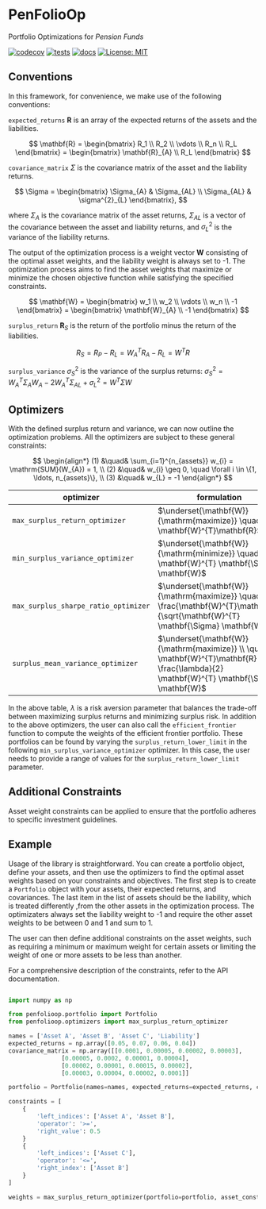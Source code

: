 # PenFolioOp
Portfolio Optimizations for *Pension Funds*

[![codecov](https://codecov.io/gh/quantfinlib/penfolioop/graph/badge.svg?token=Z60B2PYJ44)](https://codecov.io/gh/quantfinlib/penfolioop)
[![tests](https://github.com/quantfinlib/penfolioop/actions/workflows/test.yml/badge.svg)](https://github.com/quantfinlib/penfolioop/actions/workflows/test.yml)
[![docs](https://github.com/quantfinlib/penfolioop/actions/workflows/gh-pages.yml/badge.svg)](https://github.com/quantfinlib/penfolioop/actions/workflows/gh-pages.yml)
[![License: MIT](https://img.shields.io/badge/license-MIT-blue.svg?style=flat)](https://github.com/quantfinlib/penfolioop/blob/main/LICENSE)


## Conventions

In this framework, for convenience, we make use of the following conventions:

`expected_returns` $\mathbf{R}$ is an array of the expected returns of the assets and the liabilities.

$$
\mathbf{R} = \begin{bmatrix}
R_1 \\
R_2 \\
\vdots \\
R_n \\
R_L
\end{bmatrix} = \begin{bmatrix}
\mathbf{R}_{A} \\
R_L
\end{bmatrix}
$$

`covariance_matrix` $\Sigma$ is the covariance matrix of the asset and the liability returns.

$$
\Sigma = \begin{bmatrix}
\Sigma_{A} & \Sigma_{AL} \\
\Sigma_{AL} & \sigma^{2}_{L}
\end{bmatrix},
$$

where $\Sigma_{A}$ is the covariance matrix of the asset returns, $\Sigma_{AL}$ is a vector of the covariance between the asset and liability returns, and $\sigma^{2}_{L}$ is the variance of the liability returns.

The output of the optimization process is a weight vector $\mathbf{W}$ consisting of the optimal asset weights, and the liability weight is always set to -1. The optimization process aims to find the asset weights that maximize or minimize the chosen objective function while satisfying the specified constraints.

$$
\mathbf{W} = \begin{bmatrix}
w_1 \\
w_2 \\
\vdots \\
w_n \\
-1
\end{bmatrix} = \begin{bmatrix}
\mathbf{W}_{A} \\
-1
\end{bmatrix}
$$

`surplus_return` $\mathbf{R}_{S}$ is the return of the portfolio minus the return of the liabilities.

$$R_{S} = R_{P} - R_{L} = W_{A} ^ {T}R_{A} - R_{L} = W ^ {T} R$$


`surplus_variance` $\sigma^{2}_{S}$ is the variance of the surplus returns: $`\sigma^{2}_{S} = W_{A}^{T} \Sigma_{A} W_{A} - 2 W_{A}^{T} \Sigma_{AL} + \sigma^{2}_{L} = W^{T} \Sigma W `$

## Optimizers

With the defined surplus return and variance, we can now outline the optimization problems.
All the optimizers are subject to these general constraints:

$$
    \begin{align*}
    (1) &\quad& \sum_{i=1}^{n_{assets}} w_{i} = \mathrm{SUM}(W_{A}) = 1, \\
    (2) &\quad& w_{i} \geq 0, \quad \forall i \in \{1, \ldots, n_{assets}\}, \\
    (3) &\quad& w_{L} = -1
    \end{align*}
$$



| optimizer                                | formulation                                                              |   constraints                                                   |
|------------------------------------------|--------------------------------------------------------------------------|-----------------------------------------------------------------|
| `max_surplus_return_optimizer`| $\underset{\mathbf{W}}{\mathrm{maximize}} \quad \mathbf{W}^{T}\mathbf{R}$           | $\mathbf{W}^{T} \mathbf{\Sigma} \mathbf{W} \leq$ `surplus_risk_upper_limit`|
| `min_surplus_variance_optimizer`| $\underset{\mathbf{W}}{\mathrm{minimize}} \quad \mathbf{W}^{T} \mathbf{\Sigma} \mathbf{W}$           | $\mathbf{W}^{T}\mathbf{R} \geq$ `surplus_return_lower_limit`|
| `max_surplus_sharpe_ratio_optimizer`| $\underset{\mathbf{W}}{\mathrm{maximize}} \quad \frac{\mathbf{W}^{T}\mathbf{R}}{\sqrt{\mathbf{W}^{T} \mathbf{\Sigma} \mathbf{W}}}$           | `None` |
| `surplus_mean_variance_optimizer`| $\underset{\mathbf{W}}{\mathrm{maximize}} \\ \quad  \mathbf{W}^{T}\mathbf{R} -  \frac{\lambda}{2}  \mathbf{W}^{T} \mathbf{\Sigma} \mathbf{W}$           | `None` |

In the above table, $\lambda$ is a risk aversion parameter that balances the trade-off between maximizing surplus returns and minimizing surplus risk.
In addition to the above optimizers, the user can also call the `efficient_frontier` function to compute the weights of the efficient frontier portfolio.
These portfolios can be found by varying the  `surplus_return_lower_limit` in the following `min_surplus_variance_optimizer` optimizer. In this case, the user needs to provide a range of values for the `surplus_return_lower_limit` parameter.


## Additional Constraints

Asset weight constraints can be applied to ensure that the portfolio adheres to specific investment guidelines. 



## Example

Usage of the library is straightforward. You can create a portfolio object, define your assets, and then use the optimizers to find the optimal asset weights based on your constraints and objectives.
The first step is to create a `Portfolio` object with your assets, their expected returns, and covariances. The last item in the list of assets should be the liability, which is treated differently ,from the other assets in the optimization process. The optimizaters always set the liability weight to -1 and require the other asset weights to be between 0 and 1 and sum to 1.

The user can then define additional constraints on the asset weights, such as requiring a minimum or maximum weight for certain assets or limiting the weight of one or more assets to be less than another.

For a comprehensive description of the constraints, refer to the API documentation.


```python

import numpy as np

from penfolioop.portfolio import Portfolio
from penfolioop.optimizers import max_surplus_return_optimizer

names = ['Asset A', 'Asset B', 'Asset C', 'Liability']
expected_returns = np.array([0.05, 0.07, 0.06, 0.04])
covariance_matrix = np.array([[0.0001, 0.00005, 0.00002, 0.00003],
               [0.00005, 0.0002, 0.00001, 0.00004],
               [0.00002, 0.00001, 0.00015, 0.00002],
               [0.00003, 0.00004, 0.00002, 0.0001]]

portfolio = Portfolio(names=names, expected_returns=expected_returns, covariance_matrix=covariance_matrix)

constraints = [
    {
        'left_indices': ['Asset A', 'Asset B'],
        'operator': '>=',
        'right_value': 0.5
    }
    {
        'left_indices': ['Asset C'],
        'operator': '<=',
        'right_index': ['Asset B']
    }
]

weights = max_surplus_return_optimizer(portfolio=portfolio, asset_constraints=constraints, surplus_risk_upper_limit=0.0001)

